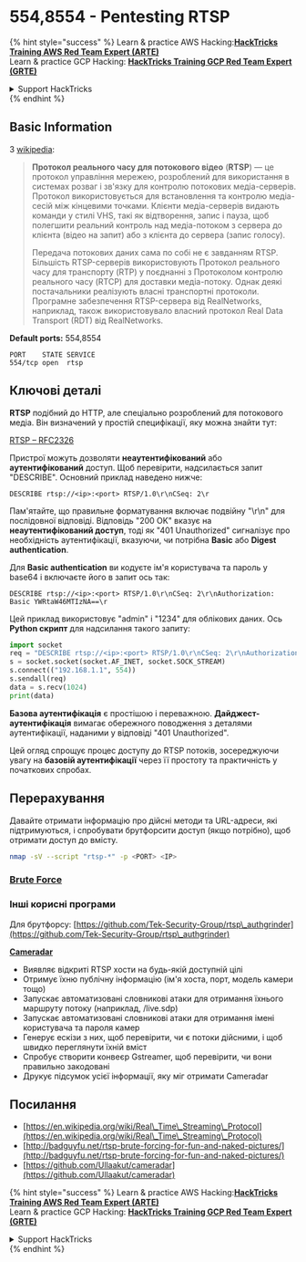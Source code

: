 # 554,8554 - Pentesting RTSP

{% hint style="success" %}
Learn & practice AWS Hacking:<img src="/.gitbook/assets/arte.png" alt="" data-size="line">[**HackTricks Training AWS Red Team Expert (ARTE)**](https://training.hacktricks.xyz/courses/arte)<img src="/.gitbook/assets/arte.png" alt="" data-size="line">\
Learn & practice GCP Hacking: <img src="/.gitbook/assets/grte.png" alt="" data-size="line">[**HackTricks Training GCP Red Team Expert (GRTE)**<img src="/.gitbook/assets/grte.png" alt="" data-size="line">](https://training.hacktricks.xyz/courses/grte)

<details>

<summary>Support HackTricks</summary>

* Check the [**subscription plans**](https://github.com/sponsors/carlospolop)!
* **Join the** 💬 [**Discord group**](https://discord.gg/hRep4RUj7f) or the [**telegram group**](https://t.me/peass) or **follow** us on **Twitter** 🐦 [**@hacktricks\_live**](https://twitter.com/hacktricks\_live)**.**
* **Share hacking tricks by submitting PRs to the** [**HackTricks**](https://github.com/carlospolop/hacktricks) and [**HackTricks Cloud**](https://github.com/carlospolop/hacktricks-cloud) github repos.

</details>
{% endhint %}

## Basic Information

З [wikipedia](https://en.wikipedia.org/wiki/Real\_Time\_Streaming\_Protocol):

> **Протокол реального часу для потокового відео** (**RTSP**) — це протокол управління мережею, розроблений для використання в системах розваг і зв'язку для контролю потокових медіа-серверів. Протокол використовується для встановлення та контролю медіа-сесій між кінцевими точками. Клієнти медіа-серверів видають команди у стилі VHS, такі як відтворення, запис і пауза, щоб полегшити реальний контроль над медіа-потоком з сервера до клієнта (відео на запит) або з клієнта до сервера (запис голосу).
>
> Передача потокових даних сама по собі не є завданням RTSP. Більшість RTSP-серверів використовують Протокол реального часу для транспорту (RTP) у поєднанні з Протоколом контролю реального часу (RTCP) для доставки медіа-потоку. Однак деякі постачальники реалізують власні транспортні протоколи. Програмне забезпечення RTSP-сервера від RealNetworks, наприклад, також використовувало власний протокол Real Data Transport (RDT) від RealNetworks.

**Default ports:** 554,8554
```
PORT    STATE SERVICE
554/tcp open  rtsp
```
## Ключові деталі

**RTSP** подібний до HTTP, але спеціально розроблений для потокового медіа. Він визначений у простій специфікації, яку можна знайти тут:

[RTSP – RFC2326](https://tools.ietf.org/html/rfc2326)

Пристрої можуть дозволяти **неаутентифікований** або **аутентифікований** доступ. Щоб перевірити, надсилається запит "DESCRIBE". Основний приклад наведено нижче:

`DESCRIBE rtsp://<ip>:<port> RTSP/1.0\r\nCSeq: 2\r`

Пам'ятайте, що правильне форматування включає подвійну "\r\n" для послідовної відповіді. Відповідь "200 OK" вказує на **неаутентифікований доступ**, тоді як "401 Unauthorized" сигналізує про необхідність аутентифікації, вказуючи, чи потрібна **Basic** або **Digest authentication**.

Для **Basic authentication** ви кодуєте ім'я користувача та пароль у base64 і включаєте його в запит ось так:

`DESCRIBE rtsp://<ip>:<port> RTSP/1.0\r\nCSeq: 2\r\nAuthorization: Basic YWRtaW46MTIzNA==\r`

Цей приклад використовує "admin" і "1234" для облікових даних. Ось **Python скрипт** для надсилання такого запиту:
```python
import socket
req = "DESCRIBE rtsp://<ip>:<port> RTSP/1.0\r\nCSeq: 2\r\nAuthorization: Basic YWRtaW46MTIzNA==\r\n\r\n"
s = socket.socket(socket.AF_INET, socket.SOCK_STREAM)
s.connect(("192.168.1.1", 554))
s.sendall(req)
data = s.recv(1024)
print(data)
```
**Базова аутентифікація** є простішою і переважною. **Дайджест-аутентифікація** вимагає обережного поводження з деталями аутентифікації, наданими у відповіді "401 Unauthorized".

Цей огляд спрощує процес доступу до RTSP потоків, зосереджуючи увагу на **базовій аутентифікації** через її простоту та практичність у початкових спробах.

## Перерахування

Давайте отримати інформацію про дійсні методи та URL-адреси, які підтримуються, і спробувати брутфорсити доступ (якщо потрібно), щоб отримати доступ до вмісту.
```bash
nmap -sV --script "rtsp-*" -p <PORT> <IP>
```
### [Brute Force](../generic-methodologies-and-resources/brute-force.md#rtsp)

### **Інші корисні програми**

Для брутфорсу: [https://github.com/Tek-Security-Group/rtsp\_authgrinder](https://github.com/Tek-Security-Group/rtsp\_authgrinder)

[**Cameradar**](https://github.com/Ullaakut/cameradar)

* Виявляє відкриті RTSP хости на будь-якій доступній цілі
* Отримує їхню публічну інформацію (ім'я хоста, порт, модель камери тощо)
* Запускає автоматизовані словникові атаки для отримання їхнього маршруту потоку (наприклад, /live.sdp)
* Запускає автоматизовані словникові атаки для отримання імені користувача та пароля камер
* Генерує ескізи з них, щоб перевірити, чи є потоки дійсними, і щоб швидко переглянути їхній вміст
* Спробує створити конвеєр Gstreamer, щоб перевірити, чи вони правильно закодовані
* Друкує підсумок усієї інформації, яку міг отримати Cameradar

## Посилання

* [https://en.wikipedia.org/wiki/Real\_Time\_Streaming\_Protocol](https://en.wikipedia.org/wiki/Real\_Time\_Streaming\_Protocol)
* [http://badguyfu.net/rtsp-brute-forcing-for-fun-and-naked-pictures/](http://badguyfu.net/rtsp-brute-forcing-for-fun-and-naked-pictures/)
* [https://github.com/Ullaakut/cameradar](https://github.com/Ullaakut/cameradar)

{% hint style="success" %}
Learn & practice AWS Hacking:<img src="/.gitbook/assets/arte.png" alt="" data-size="line">[**HackTricks Training AWS Red Team Expert (ARTE)**](https://training.hacktricks.xyz/courses/arte)<img src="/.gitbook/assets/arte.png" alt="" data-size="line">\
Learn & practice GCP Hacking: <img src="/.gitbook/assets/grte.png" alt="" data-size="line">[**HackTricks Training GCP Red Team Expert (GRTE)**<img src="/.gitbook/assets/grte.png" alt="" data-size="line">](https://training.hacktricks.xyz/courses/grte)

<details>

<summary>Support HackTricks</summary>

* Check the [**subscription plans**](https://github.com/sponsors/carlospolop)!
* **Join the** 💬 [**Discord group**](https://discord.gg/hRep4RUj7f) or the [**telegram group**](https://t.me/peass) or **follow** us on **Twitter** 🐦 [**@hacktricks\_live**](https://twitter.com/hacktricks\_live)**.**
* **Share hacking tricks by submitting PRs to the** [**HackTricks**](https://github.com/carlospolop/hacktricks) and [**HackTricks Cloud**](https://github.com/carlospolop/hacktricks-cloud) github repos.

</details>
{% endhint %}
